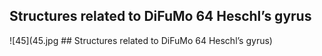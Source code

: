 


## Structures related to DiFuMo 64 Heschl’s gyrus

![45](45.jpg ## Structures related to DiFuMo 64 Heschl’s gyrus)